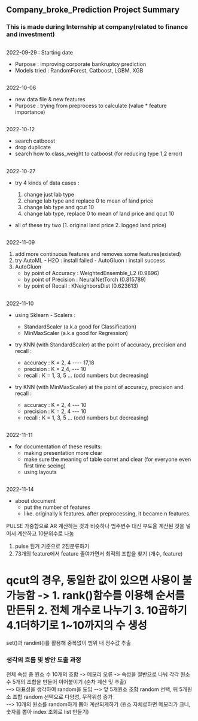## Company_broke_Prediction Project Summary
### This is made during Internship at company(related to finance and investment) 

  
##
 2022-09-29 : Starting date  
  - Purpose : improving corporate bankruptcy prediction  
  - Models tried : RandomForest, Catboost, LGBM, XGB


##
2022-10-06  
  - new data file & new features  
  - Purpose : trying from preprocess to calculate (value * feature importance)


##
2022-10-12  
  - search catboost  
  - drop duplicate  
  - search how to class_weight to catboost (for reducing type 1,2 error)


##
2022-10-27  
  - try 4 kinds of data cases :  
    1) change just lab type  
    2) change lab type and replace 0 to mean of land price  
    3) change lab type and qcut 10  
    4) change lab type, replace 0 to mean of land price and qcut 10  

  - all of these try two (1. original land price 2. logged land price)


##
2022-11-09
1. add more continuous features and removes some features(existed)
2. try AutoML - H2O : install failed
              - AutoGluon : install success
3. AutoGluon
      - by point of Accuracy  : WeightedEnsemble_L2 (0.9896)
      - by point of Precision : NeuralNetTorch  (0.815789)
      - by point of Recall    : KNeighborsDist  (0.623613)
      

##
2022-11-10  
  - using Sklearn - Scalers :  
    - StandardScaler (a.k.a good for Classification)  
    - MinMaxScaler (a.k.a good for Regression)  
    
  - try KNN (with StandardScaler) at the point of accuracy, precision and recall : 
    - accuracy : K = 2, 4  ----  17,18
    - precision : K = 2,4,  ---  10 
    - recall : K = 1, 3, 5 ...  (odd numbers but decreasing)

  - try KNN (with MinMaxScaler) at the point of accuracy, precision and recall : 
    - accuracy : K = 2, 4  ---  10
    - precision : K = 2, 4  ---  10
    - recall : K = 1, 3, 5 ...  (odd numbers but decreasing)
    
    
##
2022-11-11  
  - for documentation of these results:  
    - making presentation more clear  
    - make sure the meaning of table corret and clear (for everyone even first time seeing)
    - using layouts

##
2022-11-14  
  - about document
    - put the number of features
    - like. originally k features. after preprocessing, it became n features.



PULSE
가중합으로 AR 계산하는 것과 비슷하나 범주변수 대신 부도율 계산된 것을 넣어서 계산하고 10분위수로 나눔

1. pulse 된거 기준으로 2진분류하기
2. 73개의 feature에서 feature 줄여가면서 최적의 조합을 찾기 (개수, feature)


# qcut의 경우, 동일한 값이 있으면 사용이 불가능함 -> 1. rank()함수를 이용해 순서를 만든뒤 2. 전체 개수로 나누기 3. 10곱하기 4.1더하기로 1~10까지의 수 생성






set()과 randint()를 활용해 중복없이 범위 내 정수값 추출

### 생각의 흐름 및 방안 도출 과정
전체 속성 중 원소 수 10개의 조합 -> 메모리 오류 -> 속성을 절반으로 나눠 각각 원소 수 5개의 조합을 만들어 이어붙이기 (순차 계산 및 추출)  
--> 대표성을 생각하여 random을 도입 --> 앞 5개원소 조합 random 선택, 뒤 5개원소 조합 random 선택으로 다양성, 무작위성 증가  
--> 10개의 원소를 random하게 뽑아 계산되게하기 (원소 자체로하면 메모리가 크니, 숫자를 뽑아 index 조회로 list 만들기)

